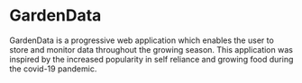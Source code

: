 # GardenData
GardenData is a progressive web application which enables the user to store and monitor data throughout the growing season. This application was inspired by the increased popularity in self reliance and growing food during the covid-19 pandemic.
